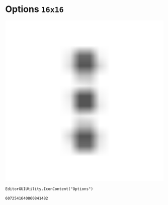 # Options `16x16`
<img src="/img/Options.png" width=512 height=512>

``` CSharp
EditorGUIUtility.IconContent("Options")
```
```
6072541640860841482
```

